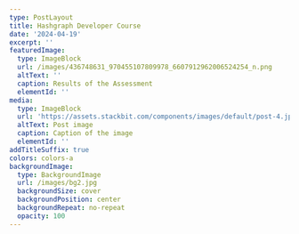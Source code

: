 ```yaml
---
type: PostLayout
title: Hashgraph Developer Course
date: '2024-04-19'
excerpt: ''
featuredImage:
  type: ImageBlock
  url: /images/436748631_970455107809978_6607912962006524254_n.png
  altText: ''
  caption: Results of the Assessment
  elementId: ''
media:
  type: ImageBlock
  url: 'https://assets.stackbit.com/components/images/default/post-4.jpeg'
  altText: Post image
  caption: Caption of the image
  elementId: ''
addTitleSuffix: true
colors: colors-a
backgroundImage:
  type: BackgroundImage
  url: /images/bg2.jpg
  backgroundSize: cover
  backgroundPosition: center
  backgroundRepeat: no-repeat
  opacity: 100
---
```

